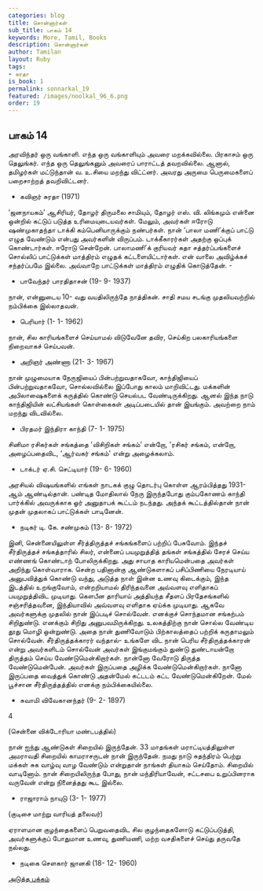 ```yaml
---
categories: blog
title: சொன்னார்கள்
sub_title: பாகம் 14
keywords: More, Tamil, Books
description: சொன்னார்கள்
author: Tamilan
layout: Ruby
tags:
- சுரதா
is_book: 1
permalink: sonnarkal_19
featured: /images/noolkal_96_6.png
order: 19
---
```



## பாகம் 14

அரவிந்தர் ஒரு வங்காளி. எந்த ஒரு வங்காளியும் அவரை மறக்கவில்லை. பிரகாசம் ஒரு தெலுங்கர். எந்த ஒரு தெலுங்கனும் அவரைப் பாராட்டத் தவறவில்லை. ஆனால், தமிழர்கள் மட்டுந்தான் வ. உ.சியை மறந்து விட்ட்னர். அவரது அருமை பெருமைகளைப் பறைசாற்றத் தவறிவிட்டனர்.

  * கவிஞர் சுரதா (1971)

‘ஜனநாயகம்’ ஆசிரியர், தோழர் திருமலை சாமியும், தோழர் எஸ். வி. லிங்கமும் என்னை ஒன்றில் கட்டுப் படுத்த உரிமையுடையவர்கள். மேலும், அவர்கள் ஈரோடு ஷண்முகாதந்தா டாக்கி கம்பெனியாருக்கும் நண்பர்கள். நான் ‘பாலா மணி‘க்குப் பாட்டு எழுத வேண்டும் என்பது அவர்களின் விருப்பம். டாக்கீகாரர்கள் அதற்கு ஒப்புக் கொண்டார்கள். ஈரோடு சென்றேன். பாலாமணி’க் குரியவர் கதா சத்தர்ப்பங்களைச் சொல்லிப் பாட்டுக்கள் மாத்திரம் எழுதக் கட்டளையிட்டார்கள். என் வாலை அவிழ்க்கச் சந்தர்ப்பமே இல்லை. அவ்வாறே பாட்டுக்கள் மாத்திரம் எழுதிக் கொடுத்தேன். -

  * பாவேந்தர் பாரதிதாசன் (19- 9- 1937)

நான், என்னுடைய 10- வது வயதிலிருந்தே நாத்திகன். சாதி சமய சடங்கு முதலியவற்றில் நம்பிக்கை இல்லாதவன்.

  * பெரியார் (1- 1- 1962)

நான், சில காரியங்களைச் செய்யாமல் விடுவேனே தவிர, செய்கிற பலகாரியங்களை நிறைவாகச் செய்பவன்.

  * அறிஞர் அண்ணா (21- 3- 1967)

நான் முழுமையாக நேருஜியைப் பின்பற்றுவதாகவோ, காந்திஜியைப் பின்பற்றுவதாகவோ, சொல்லவில்லை இப்போது காலம் மாறிவிட்டது. மக்களின் அபிலாஷைகளைக் கருத்தில் கொண்டு செயல்பட வேண்டிருக்கிறது. ஆனல் இந்த நாடு காந்திஜியின் லட்சியங்கள் கொள்கைகள் அடிப்படையில் தான் இயங்கும். அவற்றை நாம் மறந்து விடவில்லை.

  * பிரதமர் இந்திரா காந்தி (7- 1- 1975)

சினிமா ரசிகர்கள் சங்கத்தை 'விசிறிகள் சங்கம்’ என்றோ, 'ரசிகர் சங்கம், என்றோ, அழைப்பதைவிட, ‘ஆர்வகர் சங்கம்' என்று அழைக்கலாம்.

  * டாக்டர் ஏ.சி. செட்டியார் (19- 6- 1960)

அரசியல் விஷயங்களில் எங்கள் நாடகக் குழு தொடர்பு கொள்ள ஆரம்பித்தது 1931- ஆம் ஆண்டில்தான். பண்டித மோதிலால் நேரு இருந்தபோது கும்பகோணம் காந்தி பார்க்கில் அவருக்காக ஓர் அனுதாபக் கூட்டம் நடந்தது. அந்தக் கூட்டத்தில்தான் நான் முதன் முதலாகப் பாட்டுக்கள் பாடினேன்.

  * நடிகர் டி. கே. சண்முகம் (13- 8- 1972)

இனி, சென்னையிலுள்ள சீர்த்திருத்தச் சங்கங்களைப் பற்றிப் பேசுவோம். இந்தச் சீர்திருத்தச் சங்கத்தாரில் சிலர், என்னைப் பயமுறுத்தித் தங்கள் சங்கத்தில் சேரச் செய்ய எண்ணங் கொண்டாற் போலிருக்கிறது. அது சாயாத காரியமென்பதை அவர்கள் அறிந்து கொள்வாராக. சென்ற பதினான்கு ஆண்டுகளாகப் பசிப்பிணியை நேரடியாய் அனுபவித்துக் கொண்டு வந்து, அடுத்த நாள் இன்ன உணவு கிடைக்கும், இந்த இடத்தில் உறங்குவோம், என்றறியாமல் திரிந்தவனை அவ்வளவு எளிதாகப் பயமுறுத்திவிட முடியாது. கெளபீன தாரியாய் அத்தியந்த சீதளப் பிரதேசங்களில் சஞ்சரித்தவனை, இந்தியாவில் அவ்வளவு எளிதாக ஏய்க்க முடியாது. ஆகவே அவர்களுக்கு முதலில் நான் இப்படிச் சொல்வேன். எனக்குச் சொந்தமான சங்கற்பம் சிறிதுண்டு. எனக்கும் சிறிது அனுபவமிருக்கிறது. உலகத்திற்கு நான் சொல்ல வேண்டிய தூது மொழி ஒன்றுண்டு. அதை நான் துணிவோடும் பிற்காலத்தைப் பற்றிக் கருதாமலும் சொல்வேன். சீர்திருத்தக்காரர் வந்தால்- உங்களே விட நான் பெரிய சீர்திருத்தக்காரன் என்று அவர்களிடம் சொல்வேன் அவர்கள் இங்குமங்கும் துண்டு துண்டாயன்றோ திருத்தம் செய்ய வேண்டுமென்கிறார்கள். நான்னோ வேரோடு திருத்த வேண்டுமென்பேன். அவர்கள் இருப்பதை அழிக்க வேண்டுமென்கிறார்கள். நானோ இருப்பதை வைத்துக் கொண்டு அதன்மேல் கட்டடம் கட்ட வேண்டுமென்கிறேன். மேல் பூச்சான சீர்திருத்தத்தில் எனக்கு நம்பிக்கையில்லை.

  * சுவாமி விவேகானந்தர் (9- 2- 1897)

4

(சென்னை விக்டோரியா மண்டபத்தில்)

நான் ஐந்து ஆண்டுகள் சிறையில் இருந்தேன். 33 மாதங்கள் மராட்டியத்திலுள்ள அமராவதி சிறையில் காமராசருடன் நான் இருந்தேன். நமது நாடு சுதந்திரம் பெற்று மக்கள் சுக வாழ்வு வாழ வேண்டும் என்றுதான் நாங்கள் தியாகம் செய்தோம். சிறையில் வாடினோம். நான் சிறையிலிருந்த போது, நான் மந்திரியாவேன், சட்டசபை உறுப்பினராக வருவேன் என்று நினைத்தது கூட இல்லை.

  * ராஜாராம் நாயுடு (3- 1- 1977)

(குடிசை மாற்று வாரியத் தலைவர்)

ஏராளமான குழந்தைகளைப் பெறுவதைவிட சில குழந்தைகளோடு கட்டுப்படுத்தி, அவர்களுக்குப் போதுமான உணவு, துணிமணி, மற்ற வசதிகளைச் செய்து தருவதே நல்லது.

  * நடிகை செளகார் ஜானகி (18- 12- 1960)

[அடுத்த பக்கம்](sonnarkal_20)